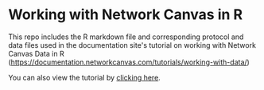 # Working with Network Canvas in R
This repo includes the R markdown file and corresponding protocol and data files used in the documentation site's tutorial on working with Network Canvas Data in R (https://documentation.networkcanvas.com/tutorials/working-with-data/)

You can also view the tutorial by [clicking here](./nc_r.md).
